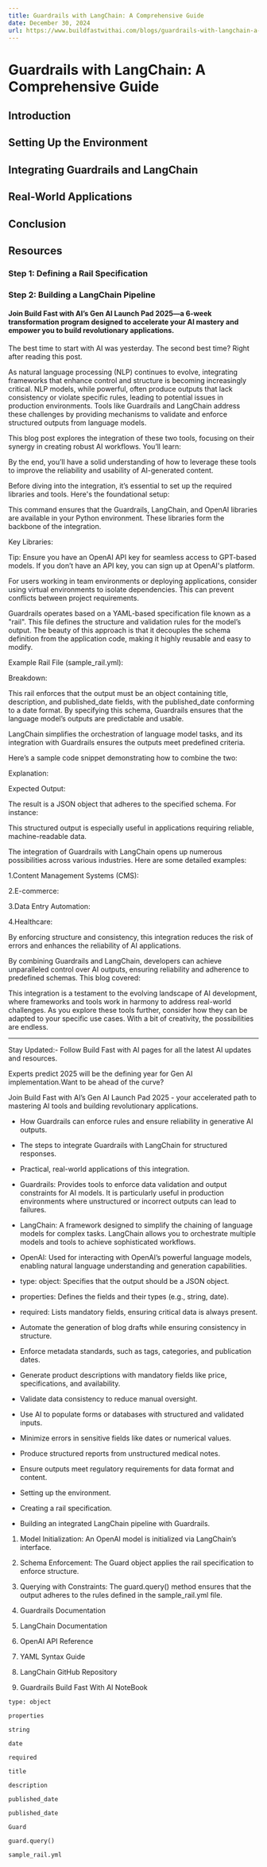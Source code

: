 ```yaml
---
title: Guardrails with LangChain: A Comprehensive Guide
date: December 30, 2024
url: https://www.buildfastwithai.com/blogs/guardrails-with-langchain-a-comprehensive-guide
---
```


# Guardrails with LangChain: A Comprehensive Guide

## Introduction

## Setting Up the Environment

## Integrating Guardrails and LangChain

## Real-World Applications

## Conclusion

## Resources

### Step 1: Defining a Rail Specification

### Step 2: Building a LangChain Pipeline

#### Join Build Fast with AI’s Gen AI Launch Pad 2025—a 6-week transformation program designed to accelerate your AI mastery and empower you to build revolutionary applications.

The best time to start with AI was yesterday. The second best time? Right after reading this post.

As natural language processing (NLP) continues to evolve, integrating frameworks that enhance control and structure is becoming increasingly critical. NLP models, while powerful, often produce outputs that lack consistency or violate specific rules, leading to potential issues in production environments. Tools like Guardrails and LangChain address these challenges by providing mechanisms to validate and enforce structured outputs from language models.

This blog post explores the integration of these two tools, focusing on their synergy in creating robust AI workflows. You’ll learn:

By the end, you’ll have a solid understanding of how to leverage these tools to improve the reliability and usability of AI-generated content.

Before diving into the integration, it’s essential to set up the required libraries and tools. Here's the foundational setup:

This command ensures that the Guardrails, LangChain, and OpenAI libraries are available in your Python environment. These libraries form the backbone of the integration.

Key Libraries:

Tip: Ensure you have an OpenAI API key for seamless access to GPT-based models. If you don’t have an API key, you can sign up at OpenAI's platform.

For users working in team environments or deploying applications, consider using virtual environments to isolate dependencies. This can prevent conflicts between project requirements.

Guardrails operates based on a YAML-based specification file known as a "rail". This file defines the structure and validation rules for the model’s output. The beauty of this approach is that it decouples the schema definition from the application code, making it highly reusable and easy to modify.

Example Rail File (sample_rail.yml):

Breakdown:

This rail enforces that the output must be an object containing title, description, and published_date fields, with the published_date conforming to a date format. By specifying this schema, Guardrails ensures that the language model’s outputs are predictable and usable.

LangChain simplifies the orchestration of language model tasks, and its integration with Guardrails ensures the outputs meet predefined criteria.

Here’s a sample code snippet demonstrating how to combine the two:

Explanation:

Expected Output:

The result is a JSON object that adheres to the specified schema. For instance:

This structured output is especially useful in applications requiring reliable, machine-readable data.

The integration of Guardrails with LangChain opens up numerous possibilities across various industries. Here are some detailed examples:

1.Content Management Systems (CMS):

2.E-commerce:

3.Data Entry Automation:

4.Healthcare:

By enforcing structure and consistency, this integration reduces the risk of errors and enhances the reliability of AI applications.

By combining Guardrails and LangChain, developers can achieve unparalleled control over AI outputs, ensuring reliability and adherence to predefined schemas. This blog covered:

This integration is a testament to the evolving landscape of AI development, where frameworks and tools work in harmony to address real-world challenges. As you explore these tools further, consider how they can be adapted to your specific use cases. With a bit of creativity, the possibilities are endless.

---------------------------------

Stay Updated:- Follow Build Fast with AI pages for all the latest AI updates and resources.

Experts predict 2025 will be the defining year for Gen AI implementation.Want to be ahead of the curve?

Join Build Fast with AI’s Gen AI Launch Pad 2025 - your accelerated path to mastering AI tools and building revolutionary applications.

* How Guardrails can enforce rules and ensure reliability in generative AI outputs.
* The steps to integrate Guardrails with LangChain for structured responses.
* Practical, real-world applications of this integration.

* Guardrails: Provides tools to enforce data validation and output constraints for AI models. It is particularly useful in production environments where unstructured or incorrect outputs can lead to failures.
* LangChain: A framework designed to simplify the chaining of language models for complex tasks. LangChain allows you to orchestrate multiple models and tools to achieve sophisticated workflows.
* OpenAI: Used for interacting with OpenAI’s powerful language models, enabling natural language understanding and generation capabilities.

* type: object: Specifies that the output should be a JSON object.
* properties: Defines the fields and their types (e.g., string, date).
* required: Lists mandatory fields, ensuring critical data is always present.

* Automate the generation of blog drafts while ensuring consistency in structure.
* Enforce metadata standards, such as tags, categories, and publication dates.

* Generate product descriptions with mandatory fields like price, specifications, and availability.
* Validate data consistency to reduce manual oversight.

* Use AI to populate forms or databases with structured and validated inputs.
* Minimize errors in sensitive fields like dates or numerical values.

* Produce structured reports from unstructured medical notes.
* Ensure outputs meet regulatory requirements for data format and content.

* Setting up the environment.
* Creating a rail specification.
* Building an integrated LangChain pipeline with Guardrails.

1. Model Initialization: An OpenAI model is initialized via LangChain’s interface.
2. Schema Enforcement: The Guard object applies the rail specification to enforce structure.
3. Querying with Constraints: The guard.query() method ensures that the output adheres to the rules defined in the sample_rail.yml file.

1. Guardrails Documentation
2. LangChain Documentation
3. OpenAI API Reference
4. YAML Syntax Guide
5. LangChain GitHub Repository
6. Guardrails Build Fast With AI NoteBook

```
type: object
```

```
properties
```

```
string
```

```
date
```

```
required
```

```
title
```

```
description
```

```
published_date
```

```
published_date
```

```
Guard
```

```
guard.query()
```

```
sample_rail.yml
```

